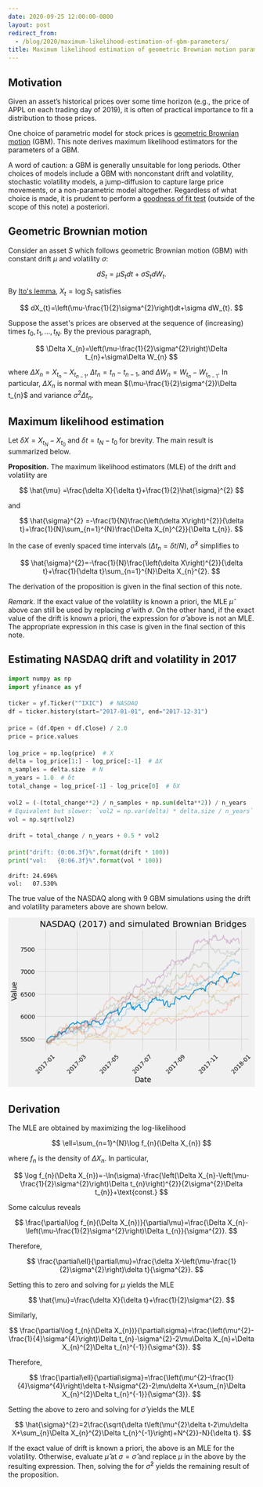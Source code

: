 ```yaml
---
date: 2020-09-25 12:00:00-0800
layout: post
redirect_from:
  - /blog/2020/maximum-likelihood-estimation-of-gbm-parameters/
title: Maximum likelihood estimation of geometric Brownian motion parameters
---
```

## Motivation

Given an asset’s historical prices over some time horizon (e.g., the price of APPL on each trading day of 2019), it is often of practical importance to fit a distribution to those prices.

One choice of parametric model for stock prices is [geometric Brownian motion](https://en.wikipedia.org/wiki/Geometric_Brownian_motion) (GBM). This note derives maximum likelihood estimators for the parameters of a GBM.

A word of caution: a GBM is generally unsuitable for long periods. Other choices of models include a GBM with nonconstant drift and volatility, stochastic volatility models, a jump-diffusion to capture large price movements, or a non-parametric model altogether. Regardless of what choice is made, it is prudent to perform a [goodness of fit test](https://en.wikipedia.org/wiki/Goodness_of_fit) (outside of the scope of this note) a posteriori.

## Geometric Brownian motion

Consider an asset $S$ which follows geometric Brownian motion (GBM) with constant drift $\mu$ and volatility $\sigma$:

$$
dS_{t}=\mu S_{t}dt+\sigma S_{t}dW_{t}.
$$

By [Ito's lemma](https://en.wikipedia.org/wiki/It%C3%B4%27s_lemma), $X_{t}=\log S_{t}$ satisfies

$$
dX_{t}=\left(\mu-\frac{1}{2}\sigma^{2}\right)dt+\sigma dW_{t}.
$$

Suppose the asset's prices are observed at the sequence of (increasing) times $t_{0},t_{1},\ldots,t_{N}$.
By the previous paragraph,

$$
\Delta X_{n}=\left(\mu-\frac{1}{2}\sigma^{2}\right)\Delta t_{n}+\sigma\Delta W_{n}
$$

where $\Delta X_{n}=X_{t_{n}}-X_{t_{n-1}}$, $\Delta t_{n}=t_{n}-t_{n-1}$, and $\Delta W_{n}=W_{t_{n}}-W_{t_{n-1}}$.
In particular, $\Delta X_{n}$ is normal with mean $(\mu-\frac{1}{2}\sigma^{2})\Delta t_{n}$ and variance $\sigma^{2}\Delta t_{n}$.

## Maximum likelihood estimation

Let $\delta X=X_{t_{N}}-X_{t_{0}}$ and $\delta t=t_{N}-t_{0}$ for brevity.
The main result is summarized below.

**Proposition.**
The maximum likelihood estimators (MLE) of the drift and volatility are

$$
\hat{\mu} =\frac{\delta X}{\delta t}+\frac{1}{2}\hat{\sigma}^{2}
$$

and

$$
\hat{\sigma}^{2} =-\frac{1}{N}\frac{\left(\delta X\right)^{2}}{\delta t}+\frac{1}{N}\sum_{n=1}^{N}\frac{\Delta X_{n}^{2}}{\Delta t_{n}}.
$$

In the case of evenly spaced time intervals ($\Delta t_{n} = \delta t / N$), $\hat{\sigma}^{2}$ simplifies to

$$
\hat{\sigma}^{2}=-\frac{1}{N}\frac{\left(\delta X\right)^{2}}{\delta t}+\frac{1}{\delta t}\sum_{n=1}^{N}\Delta X_{n}^{2}.
$$

The derivation of the proposition is given in the final section of this note.

*Remark*.
If the exact value of the volatility is known a priori, the MLE $\hat{\mu}$ above can still be used by replacing $\hat{\sigma}$ with $\sigma$.
On the other hand, if the exact value of the drift is known a priori, the expression for $\hat{\sigma}$ above is not an MLE.
The appropriate expression in this case is given in the final section of this note.

## Estimating NASDAQ drift and volatility in 2017


```python
import numpy as np
import yfinance as yf

ticker = yf.Ticker("^IXIC")  # NASDAQ
df = ticker.history(start="2017-01-01", end="2017-12-31")

price = (df.Open + df.Close) / 2.0
price = price.values

log_price = np.log(price)  # X
delta = log_price[1:] - log_price[:-1]  # ΔX
n_samples = delta.size  # N
n_years = 1.0  # δt
total_change = log_price[-1] - log_price[0]  # δX

vol2 = (-(total_change**2) / n_samples + np.sum(delta**2)) / n_years
# Equivalent but slower: `vol2 = np.var(delta) * delta.size / n_years`
vol = np.sqrt(vol2)

drift = total_change / n_years + 0.5 * vol2

print("drift: {0:06.3f}%".format(drift * 100))
print("vol:   {0:06.3f}%".format(vol * 100))
```

    drift: 24.696%
    vol:   07.530%


The true value of the NASDAQ along with 9 GBM simulations using the drift and volatility parameters above are shown below.


    
![png](/assets/posts/2020-09-25-maximum_likelihood_estimation_of_geometric_brownian_motion_parameters_files/2020-09-25-maximum_likelihood_estimation_of_geometric_brownian_motion_parameters_16_0.png)
    


## Derivation

The MLE are obtained by maximizing the log-likelihood

$$
\ell=\sum_{n=1}^{N}\log f_{n}(\Delta X_{n})
$$

where $f_{n}$ is the density of $\Delta X_{n}$.
In particular,

$$
\log f_{n}(\Delta X_{n})=-\ln(\sigma)-\frac{\left(\Delta X_{n}-\left(\mu-\frac{1}{2}\sigma^{2}\right)\Delta t_{n}\right)^{2}}{2\sigma^{2}\Delta t_{n}}+\text{const.}
$$

Some calculus reveals

$$
\frac{\partial\log f_{n}(\Delta X_{n})}{\partial\mu}=\frac{\Delta X_{n}-\left(\mu-\frac{1}{2}\sigma^{2}\right)\Delta t_{n}}{\sigma^{2}}.
$$

Therefore,

$$
\frac{\partial\ell}{\partial\mu}=\frac{\delta X-\left(\mu-\frac{1}{2}\sigma^{2}\right)\delta t}{\sigma^{2}}.
$$

Setting this to zero and solving for $\mu$ yields the MLE

$$
\hat{\mu}=\frac{\delta X}{\delta t}+\frac{1}{2}\sigma^{2}.
$$

Similarly,

$$
\frac{\partial\log f_{n}(\Delta X_{n})}{\partial\sigma}=\frac{\left(\mu^{2}-\frac{1}{4}\sigma^{4}\right)\Delta t_{n}-\sigma^{2}-2\mu\Delta X_{n}+\Delta X_{n}^{2}\Delta t_{n}^{-1}}{\sigma^{3}}.
$$

Therefore,

$$
\frac{\partial\ell}{\partial\sigma}=\frac{\left(\mu^{2}-\frac{1}{4}\sigma^{4}\right)\delta t-N\sigma^{2}-2\mu\delta X+\sum_{n}\Delta X_{n}^{2}\Delta t_{n}^{-1}}{\sigma^{3}}.
$$

Setting the above to zero and solving for $\hat{\sigma}$ yields the MLE

$$
\hat{\sigma}^{2}=2\frac{\sqrt{\delta t\left(\mu^{2}\delta t-2\mu\delta X+\sum_{n}\Delta X_{n}^{2}\Delta t_{n}^{-1}\right)+N^{2}}-N}{\delta t}.
$$

If the exact value of drift is known a priori, the above is an MLE for the volatility.
Otherwise, evaluate $\hat{\mu}$ at $\sigma=\hat{\sigma}$ and replace $\mu$ in the above by the resulting expression.
Then, solving the for $\hat{\sigma}^2$ yields the remaining result of the proposition.
